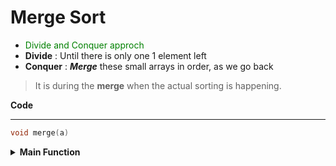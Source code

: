# Merge Sort

- <span style="color:green;">Divide and Conquer approch</span>
- **Divide** : Until there is only one 1 element left
- **Conquer** : ***Merge*** these small arrays in order, as we go back
> It is during the __merge__ when the actual sorting is happening.

**Code**
<hr>

```cpp
void merge(a)

```

<details>
<summary><strong>Main Function</strong></summary>

```cpp
#include<iostream>
// Utility function to print array
void printArray(int arr[], int size) {
    for (int i = 0; i < size; i++) 
        printf("%d ", arr[i]);
    printf("\n");
}
```
```cpp
// Main function
int main(){
    vector<int> arr = {5, 3, 2, 9, 4, 1};
    mymergesort(arr);
    printArr(arr,arr.size());
}
```
</details>
